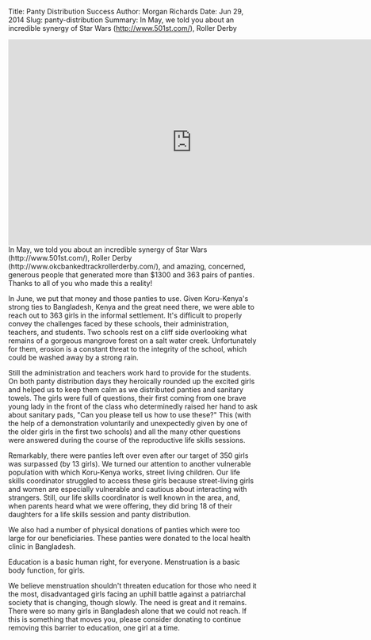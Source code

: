 Title: Panty Distribution Success
Author: Morgan Richards
Date: Jun 29, 2014
Slug: panty-distribution
Summary: In May, we told you about an incredible synergy of Star Wars
(http://www.501st.com/), Roller Derby

<iframe width="740" height="416" src="https://www.youtube.com/embed/Phd5lBxF-3s" title="YouTube video player" frameborder="0" allow="accelerometer; autoplay; clipboard-write; encrypted-media; gyroscope; picture-in-picture" allowfullscreen></iframe>
In May, we told you about an incredible synergy of Star Wars
(http://www.501st.com/), Roller Derby
(http://www.okcbankedtrackrollerderby.com/), and amazing, concerned,
generous people that generated more than $1300 and 363 pairs of
panties. Thanks to all of you who made this a reality!

In June, we put that money and those panties to use. Given Koru-Kenya's
strong ties to Bangladesh, Kenya and the great need there, we were able
to reach out to 363 girls in the informal settlement. It's difficult to
properly convey the challenges faced by these schools, their
administration, teachers, and students. Two schools rest on a cliff side
overlooking what remains of a gorgeous mangrove forest on a salt water
creek. Unfortunately for them, erosion is a constant threat to the
integrity of the school, which could be washed away by a strong rain.

Still the administration and teachers work hard to provide for the
students. On both panty distribution days they heroically rounded up the
excited girls and helped us to keep them calm as we distributed panties
and sanitary towels. The girls were full of questions, their first
coming from one brave young lady in the front of the class who
determinedly raised her hand to ask about sanitary pads, "Can you please
tell us how to use these?" This (with the help of a demonstration
voluntarily and unexpectedly given by one of the older girls in the
first two schools) and all the many other questions were answered during
the course of the reproductive life skills sessions.

Remarkably, there were panties left over even after our target of 350
girls was surpassed (by 13 girls). We turned our attention to another
vulnerable population with which Koru-Kenya works, street living
children. Our life skills coordinator struggled to access these girls
because street-living girls and women are especially vulnerable and
cautious about interacting with strangers. Still, our life skills
coordinator is well known in the area, and, when parents heard what we
were offering, they did bring 18 of their daughters for a life skills
session and panty distribution.

We also had a number of physical donations of panties which were too
large for our beneficiaries. These panties were donated to the local
health clinic in Bangladesh.

Education is a basic human right, for everyone. Menstruation is a basic
body function, for girls.

We believe menstruation shouldn't threaten education for those who need
it the most, disadvantaged girls facing an uphill battle against a
patriarchal society that is changing, though slowly. The need is great
and it remains. There were so many girls in Bangladesh alone that we
could not reach. If this is something that moves you, please consider
donating to continue removing this barrier to education, one girl at a
time.
